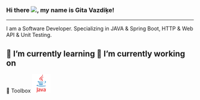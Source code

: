 ### Hi there <img src="https://raw.githubusercontent.com/MartinHeinz/martinHeinz/master/wave.gif" width="30px">, my name is Gita Vazdiķe!

---
I am a Software Developer. Specializing in JAVA & Spring Boot, HTTP & Web API & Unit Testing.

🌱 I’m currently learning
🔭 I’m currently working on
---

🧰 Toolbox
<img src="https://github.com/devicons/devicon/blob/master/icons/java/java-original-wordmark.svg" alt="Java logo" width="50" height="50 /"> 
<!--
**GitaVazdike/GitaVazdike** is a ✨ _special_ ✨ repository because its `README.md` (this file) appears on your GitHub profile.

Here are some ideas to get you started:

- 🔭 I’m currently working on ...
- 🌱 I’m currently learning ...
- 👯 I’m looking to collaborate on ...
- 🤔 I’m looking for help with ...
- 💬 Ask me about ...
- 📫 How to reach me: ...
- 😄 Pronouns: ...
- ⚡ Fun fact: ...
-->
